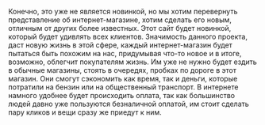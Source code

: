 Конечно, это уже не является новинкой, но мы хотим перевернуть представление об интернет-магазине, хотим сделать его новым, отличным от других более известных.
Этот сайт будет новинкой, который будет удивлять всех клиентов.
Значимость данного проекта, даст новую жизнь в этой сфере, каждый интернет-магазин будет пытаться быть похожим на нас, придумывая что-то новое и в итоге, возможно, облегчит покупателям жизнь.
Им уже не нужно будет ездить в обычные магазины, стоять в очередях, пробках по дороге в этот магазин.
Они смогут сэкономить как время, так и деньги, которые потратили на бензин или на общественный транспорт.
 В интернете намного удобнее будет происходить оплата, так как большинство людей давно уже пользуются безналичной оплатой, им стоит сделать пару кликов и вещи сразу же приедут к ним.   

